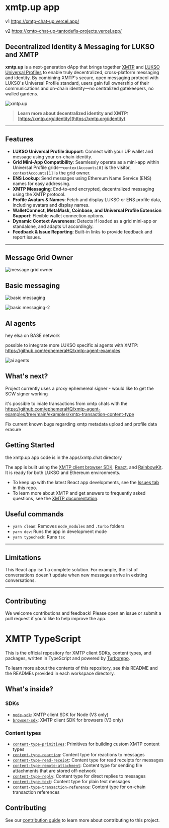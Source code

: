# xmtp.up app

v1 https://xmtp-chat-up.vercel.app/

v2 https://xmtp-chat-up-tantodefis-projects.vercel.app/

## Decentralized Identity & Messaging for LUKSO and XMTP

**xmtp.up** is a next-generation dApp that brings together [XMTP](https://xmtp.org/) and [LUKSO Universal Profiles](https://docs.lukso.tech/essentials/universal-profile/) to enable truly decentralized, cross-platform messaging and identity. By combining XMTP's secure, open messaging protocol with LUKSO's Universal Profile standard, users gain full ownership of their communications and on-chain identity—no centralized gatekeepers, no walled gardens.

![xmtp.up](images/xmtp.up-graphic.png)

> **Learn more about decentralized identity and XMTP:** [https://xmtp.org/identity](https://xmtp.org/identity)

---

## Features

- **LUKSO Universal Profile Support**: Connect with your UP wallet and message using your on-chain identity.
- **Grid Mini-App Compatibility**: Seamlessly operate as a mini-app within Universal Profile grids—`contextAccounts[0]` is the visitor, `contextAccounts[1]` is the grid owner.
- **ENS Lookup**: Send messages using Ethereum Name Service (ENS) names for easy addressing.
- **XMTP Messaging**: End-to-end encrypted, decentralized messaging using the XMTP protocol.
- **Profile Avatars & Names**: Fetch and display LUKSO or ENS profile data, including avatars and display names.
- **WalletConnect, MetaMask, Coinbase, and Universal Profile Extension Support**: Flexible wallet connection options.
- **Dynamic Context Awareness**: Detects if loaded as a grid mini-app or standalone, and adapts UI accordingly.
- **Feedback & Issue Reporting**: Built-in links to provide feedback and report issues.

---

## Message Grid Owner
![message grid owner](images/message-grid-owner-ezgif.com-video-to-gif-converter.gif)

## Basic messaging
![basic messaging](images/basic-messaging-ezgif.com-video-to-gif-converter.gif)

![basic messaging-2](images/basic-messaging-2-ezgif.com-video-to-gif-converter.gif)

## AI agents 
hey elsa on BASE network

possible to integrate more LUKSO specific ai agents with XMTP:  https://github.com/ephemeraHQ/xmtp-agent-examples

![ai agents](images/hey-elsa-ezgif.com-video-to-gif-converter.gif)

## What's next?

Project currently uses a proxy ephemereal signer - would like to get the SCW signer working 

it's possible to iniate transactions from xmtp chats with the https://github.com/ephemeraHQ/xmtp-agent-examples/tree/main/examples/xmtp-transaction-content-type

Fix current known bugs regarding xmtp metadata upload and profile data erasure 

## Getting Started

the xmtp.up app code is in the apps/xmtp.chat directory

The app is built using the [XMTP client browser SDK](/sdks/browser-sdk/README.md), [React](https://react.dev/), and [RainbowKit](https://www.rainbowkit.com/). It is ready for both LUKSO and Ethereum environments.

- To keep up with the latest React app developments, see the [Issues tab](https://github.com/xmtp/xmtp-js/issues) in this repo.
- To learn more about XMTP and get answers to frequently asked questions, see the [XMTP documentation](https://xmtp.org/docs).

## Useful commands

- `yarn clean`: Removes `node_modules` and `.turbo` folders
- `yarn dev`: Runs the app in development mode
- `yarn typecheck`: Runs `tsc`

---

## Limitations

This React app isn't a complete solution. For example, the list of conversations doesn't update when new messages arrive in existing conversations.

---

## Contributing

We welcome contributions and feedback! Please open an issue or submit a pull request if you'd like to help improve the app.


# XMTP TypeScript

This is the official repository for XMTP client SDKs, content types, and packages, written in TypeScript and powered by [Turborepo](https://turbo.build/repo).

To learn more about the contents of this repository, see this README and the READMEs provided in each workspace directory.

## What's inside?

### SDKs

- [`node-sdk`](https://github.com/xmtp/xmtp-js/blob/main/sdks/node-sdk): XMTP client SDK for Node (V3 only)
- [`browser-sdk`](https://github.com/xmtp/xmtp-js/blob/main/sdks/browser-sdk): XMTP client SDK for browsers (V3 only)

### Content types

- [`content-type-primitives`](content-types/content-type-primitives): Primitives for building custom XMTP content types
- [`content-type-reaction`](content-types/content-type-reaction): Content type for reactions to messages
- [`content-type-read-receipt`](content-types/content-type-read-receipt): Content type for read receipts for messages
- [`content-type-remote-attachment`](content-types/content-type-remote-attachment): Content type for sending file attachments that are stored off-network
- [`content-type-reply`](content-types/content-type-reply): Content type for direct replies to messages
- [`content-type-text`](content-types/content-type-text): Content type for plain text messages
- [`content-type-transaction-reference`](content-types/content-type-transaction-reference): Content type for on-chain transaction references

## Contributing

See our [contribution guide](./CONTRIBUTING.md) to learn more about contributing to this project.
